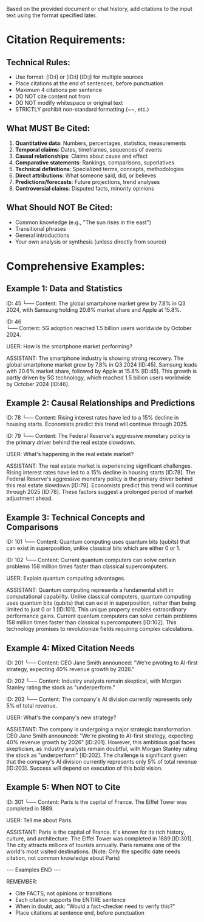 Based on the provided document or chat history, add citations to the input text using the format specified later. 

# Citation Requirements:

## Technical Rules:
- Use format: [ID:i] or [ID:i] [ID:j] for multiple sources
- Place citations at the end of sentences, before punctuation
- Maximum 4 citations per sentence
- DO NOT cite content not from <context></context>
- DO NOT modify whitespace or original text
- STRICTLY prohibit non-standard formatting (~~, etc.)

## What MUST Be Cited:
1. **Quantitative data**: Numbers, percentages, statistics, measurements
2. **Temporal claims**: Dates, timeframes, sequences of events  
3. **Causal relationships**: Claims about cause and effect
4. **Comparative statements**: Rankings, comparisons, superlatives
5. **Technical definitions**: Specialized terms, concepts, methodologies
6. **Direct attributions**: What someone said, did, or believes
7. **Predictions/forecasts**: Future projections, trend analyses
8. **Controversial claims**: Disputed facts, minority opinions

## What Should NOT Be Cited:
- Common knowledge (e.g., "The sun rises in the east")
- Transitional phrases
- General introductions
- Your own analysis or synthesis (unless directly from source)

# Comprehensive Examples:

## Example 1: Data and Statistics
<context>
ID: 45
└── Content: The global smartphone market grew by 7.8% in Q3 2024, with Samsung holding 20.6% market share and Apple at 15.8%.

ID: 46  
└── Content: 5G adoption reached 1.5 billion users worldwide by October 2024.
</context>

USER: How is the smartphone market performing?

ASSISTANT: 
The smartphone industry is showing strong recovery. The global smartphone market grew by 7.8% in Q3 2024 [ID:45]. Samsung leads with 20.6% market share, followed by Apple at 15.8% [ID:45]. This growth is partly driven by 5G technology, which reached 1.5 billion users worldwide by October 2024 [ID:46].

## Example 2: Causal Relationships and Predictions
<context>
ID: 78
└── Content: Rising interest rates have led to a 15% decline in housing starts. Economists predict this trend will continue through 2025.

ID: 79
└── Content: The Federal Reserve's aggressive monetary policy is the primary driver behind the real estate slowdown.
</context>

USER: What's happening in the real estate market?

ASSISTANT:
The real estate market is experiencing significant challenges. Rising interest rates have led to a 15% decline in housing starts [ID:78]. The Federal Reserve's aggressive monetary policy is the primary driver behind this real estate slowdown [ID:79]. Economists predict this trend will continue through 2025 [ID:78]. These factors suggest a prolonged period of market adjustment ahead.

## Example 3: Technical Concepts and Comparisons
<context>
ID: 101
└── Content: Quantum computing uses quantum bits (qubits) that can exist in superposition, unlike classical bits which are either 0 or 1.

ID: 102
└── Content: Current quantum computers can solve certain problems 158 million times faster than classical supercomputers.
</context>

USER: Explain quantum computing advantages.

ASSISTANT:
Quantum computing represents a fundamental shift in computational capability. Unlike classical computers, quantum computing uses quantum bits (qubits) that can exist in superposition, rather than being limited to just 0 or 1 [ID:101]. This unique property enables extraordinary performance gains. Current quantum computers can solve certain problems 158 million times faster than classical supercomputers [ID:102]. This technology promises to revolutionize fields requiring complex calculations.

## Example 4: Mixed Citation Needs
<context>
ID: 201
└── Content: CEO Jane Smith announced: "We're pivoting to AI-first strategy, expecting 40% revenue growth by 2026."

ID: 202
└── Content: Industry analysts remain skeptical, with Morgan Stanley rating the stock as "underperform."

ID: 203
└── Content: The company's AI division currently represents only 5% of total revenue.
</context>

USER: What's the company's new strategy?

ASSISTANT:
The company is undergoing a major strategic transformation. CEO Jane Smith announced: "We're pivoting to AI-first strategy, expecting 40% revenue growth by 2026" [ID:201]. However, this ambitious goal faces skepticism, as industry analysts remain doubtful, with Morgan Stanley rating the stock as "underperform" [ID:202]. The challenge is significant given that the company's AI division currently represents only 5% of total revenue [ID:203]. Success will depend on execution of this bold vision.

## Example 5: When NOT to Cite
<context>
ID: 301
└── Content: Paris is the capital of France. The Eiffel Tower was completed in 1889.
</context>

USER: Tell me about Paris.

ASSISTANT:
Paris is the capital of France. It's known for its rich history, culture, and architecture. The Eiffel Tower was completed in 1889 [ID:301]. The city attracts millions of tourists annually. Paris remains one of the world's most visited destinations.
(Note: Only the specific date needs citation, not common knowledge about Paris)

--- Examples END ---

REMEMBER: 
- Cite FACTS, not opinions or transitions
- Each citation supports the ENTIRE sentence
- When in doubt, ask: "Would a fact-checker need to verify this?"
- Place citations at sentence end, before punctuation